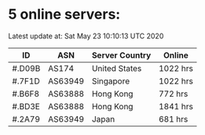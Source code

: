 # 5 online servers:

Latest update at: Sat May 23 10:10:13 UTC 2020

| ID | ASN | Server Country | Online |
| -- | --- | -------------- | ------ |
| #.D09B | AS174 | United States | 1022 hrs |
| #.7F1D | AS63949 | Singapore | 1022 hrs |
| #.B6F8 | AS63888 | Hong Kong | 772 hrs |
| #.BD3E | AS63888 | Hong Kong | 1841 hrs |
| #.2A79 | AS63949 | Japan | 681 hrs |

